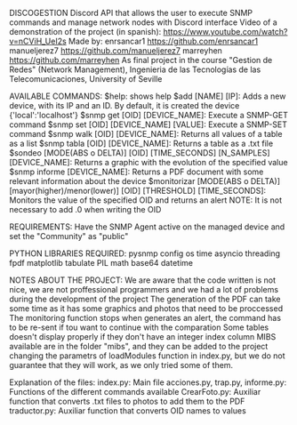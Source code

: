 DISCOGESTION
Discord API that allows the user to execute SNMP commands and manage network nodes with Discord interface
Video of a demonstration of the project (in spanish): https://www.youtube.com/watch?v=nCViH_UeI2s
Made by:
enrsancar1		https://github.com/enrsancar1
manueljerez7 	https://github.com/manueljerez7
marreyhen		https://github.com/marreyhen
As final project in the course "Gestion de Redes" (Network Management), Ingenieria de las Tecnologías de las Telecomunicaciones, University of Seville

AVAILABLE COMMANDS:
	$help: shows help
	$add [NAME] [IP]: Adds a new device, with its IP and an ID. By default, it is created the device {'local':'localhost'}
	$snmp get [OID] [DEVICE_NAME]: Execute a SNMP-GET command 
	$snmp set [OID] [DEVICE_NAME] [VALUE]: Execute a SNMP-SET command 
	$snmp walk [OID] [DEVICE_NAME]: Returns all values of a table as a list
	$snmp tabla [OID] [DEVICE_NAME]: Returns a table as a .txt file
	$sondeo [MODE(ABS o DELTA)] [OID] [TIME_SECONDS] [N_SAMPLES] [DEVICE_NAME]: Returns a graphic with the evolution of the specified value
	$snmp informe [DEVICE_NAME]: Returns a PDF document with some relevant information about the device
	$monitorizar [MODE(ABS o DELTA)] [mayor(higher)/menor(lower)] [OID] [THRESHOLD] [TIME_SECONDS]: Monitors the value of the specified OID and returns an alert
	NOTE: It is not necessary to add .0 when writing the OID

REQUIREMENTS:
Have the SNMP Agent active on the managed device and set the "Community" as "public"

PYTHON LIBRARIES REQUIRED:
	pysnmp
	config
	os
	time
	asyncio
	threading
	fpdf
	matplotlib
	tabulate
	PIL
	math
	base64
	datetime

NOTES ABOUT THE PROJECT:
We are aware that the code written is not nice, we are not proffessional programmers and we had a lot of problems during the development of the project
The generation of the PDF can take some time as it has some graphics and photos that need to be proccessed
The monitoring function stops when generates an alert, the command has to be re-sent if tou want to continue with the comparation
Some tables doesn't display properly if they don't have an integer index column
MIBS available are in the folder "mibs", and they can be added to the project changing the parametrs of loadModules function in index.py, but we do not guarantee that they will
	work, as we only tried some of them.
	
Explanation of the files:
index.py: Main file
acciones.py, trap.py, informe.py: Functions of the different commands available
CrearFoto.py: Auxiliar function that converts .txt files to photos to add them to the PDF
traductor.py: Auxiliar function that converts OID names to values




